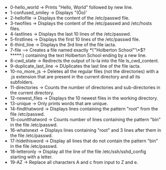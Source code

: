 - 0-hello_world  -> Prints "Hello, World" followed by new line.
- 1-confused_smiley -> Displays "(Ôo)'
- 2-hellofile -> Displays the content of the /etc/passwd file.
- 3-twofiles -> Displays the content of the /etc/passwd and /etc/hosts files.
- 4-lastlines -> Displays the last 10 lines of the /etc/passwd.
- 5-firstlines -> Displays the first 10 lines of the /etc/passwd file.
- 6-third_line -> Displays the 3rd line of the file iacta.
- 7-file --> Creates a file named exactly \*\\'"Holberton School"\'\\*$\?\*\*\*\*\*:) containing the text Holberton School ending by a new line.
- 8-cwd_state -> Redirects the output of ls-la into the file ls_cwd_content.
- 9-duplicate_last_line -> DUplicates the last line of the file iacta.
- 10-no_more_js -> Deletes all the regular files (not the directories) with a .js extension that are present in the current directory and all its subfolders.
- 11-directories -> Counts the number of directories and sub-directories in the current directory.
- 12-newest_files -> Displays the 10 newest files in the working directory.
- 13-unique -> Only prints words that are unique. 
- 14-findthatword -> Displays lines containing the pattern "root" from the file /etc/passwd.
- 15-countthatword -> Counts number of lines containing the pattern "bin" in the file /etc/passwd.
- 16-whatsnext -> Displays lines containing "root" and 3 lines after them in the file /etc/passwd.
- 17-hidethisword -> Display all lines that do not contain the pattern "bin" in the file /etc/passwd.
- 18-letteronly -> Display all the line of the file /etc/ssh/sshd_config starting with a letter.
- 19-AZ -> Replace all characters A and c from input to Z and e.